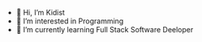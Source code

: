 - 👋 Hi, I’m Kidist 
- 👀 I’m interested in Programming
- 🌱 I’m currently learning Full Stack Software Deeloper
